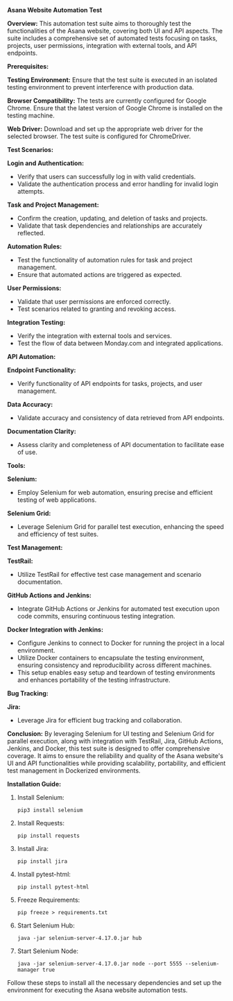 **Asana Website Automation Test**

**Overview:**
This automation test suite aims to thoroughly test the functionalities of the Asana website, covering both UI and API aspects. The suite includes a comprehensive set of automated tests focusing on tasks, projects, user permissions, integration with external tools, and API endpoints.

**Prerequisites:**

**Testing Environment:**
Ensure that the test suite is executed in an isolated testing environment to prevent interference with production data.

**Browser Compatibility:**
The tests are currently configured for Google Chrome. Ensure that the latest version of Google Chrome is installed on the testing machine.

**Web Driver:**
Download and set up the appropriate web driver for the selected browser. The test suite is configured for ChromeDriver.

**Test Scenarios:**

**Login and Authentication:**
- Verify that users can successfully log in with valid credentials.
- Validate the authentication process and error handling for invalid login attempts.

**Task and Project Management:**
- Confirm the creation, updating, and deletion of tasks and projects.
- Validate that task dependencies and relationships are accurately reflected.

**Automation Rules:**
- Test the functionality of automation rules for task and project management.
- Ensure that automated actions are triggered as expected.

**User Permissions:**
- Validate that user permissions are enforced correctly.
- Test scenarios related to granting and revoking access.

**Integration Testing:**
- Verify the integration with external tools and services.
- Test the flow of data between Monday.com and integrated applications.

**API Automation:**

**Endpoint Functionality:**
- Verify functionality of API endpoints for tasks, projects, and user management.

**Data Accuracy:**
- Validate accuracy and consistency of data retrieved from API endpoints.

**Documentation Clarity:**
- Assess clarity and completeness of API documentation to facilitate ease of use.

**Tools:**

**Selenium:**
- Employ Selenium for web automation, ensuring precise and efficient testing of web applications.

**Selenium Grid:**
- Leverage Selenium Grid for parallel test execution, enhancing the speed and efficiency of test suites.

**Test Management:**

**TestRail:**
- Utilize TestRail for effective test case management and scenario documentation.

**GitHub Actions and Jenkins:**
- Integrate GitHub Actions or Jenkins for automated test execution upon code commits, ensuring continuous testing integration.

**Docker Integration with Jenkins:**
- Configure Jenkins to connect to Docker for running the project in a local environment.
- Utilize Docker containers to encapsulate the testing environment, ensuring consistency and reproducibility across different machines.
- This setup enables easy setup and teardown of testing environments and enhances portability of the testing infrastructure.

**Bug Tracking:**

**Jira:**
- Leverage Jira for efficient bug tracking and collaboration.

**Conclusion:**
By leveraging Selenium for UI testing and Selenium Grid for parallel execution, along with integration with TestRail, Jira, GitHub Actions, Jenkins, and Docker, this test suite is designed to offer comprehensive coverage. It aims to ensure the reliability and quality of the Asana website's UI and API functionalities while providing scalability, portability, and efficient test management in Dockerized environments.

**Installation Guide:**

1. Install Selenium:
   ```
   pip3 install selenium
   ```

2. Install Requests:
   ```
   pip install requests
   ```

3. Install Jira:
   ```
   pip install jira
   ```

4. Install pytest-html:
   ```
   pip install pytest-html
   ```

5. Freeze Requirements:
   ```
   pip freeze > requirements.txt
   ```

6. Start Selenium Hub:
   ```
   java -jar selenium-server-4.17.0.jar hub
   ```

7. Start Selenium Node:
   ```
   java -jar selenium-server-4.17.0.jar node --port 5555 --selenium-manager true
   ```

Follow these steps to install all the necessary dependencies and set up the environment for executing the Asana website automation tests.
